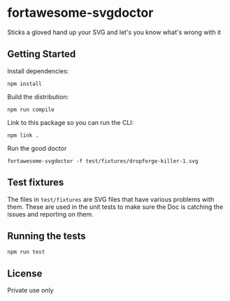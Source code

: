 # fortawesome-svgdoctor

Sticks a gloved hand up your SVG and let's you know what's wrong with it

## Getting Started

Install dependencies:

    npm install

Build the distribution:

    npm run compile

Link to this package so you can run the CLI:

    npm link .

Run the good doctor

    fortawesome-svgdoctor -f test/fixtures/dropforge-killer-1.svg

## Test fixtures

The files in `test/fixtures` are SVG files that have various problems with them. These are used in the
unit tests to make sure the Doc is catching the issues and reporting on them.

## Running the tests

    npm run test

## License

Private use only
